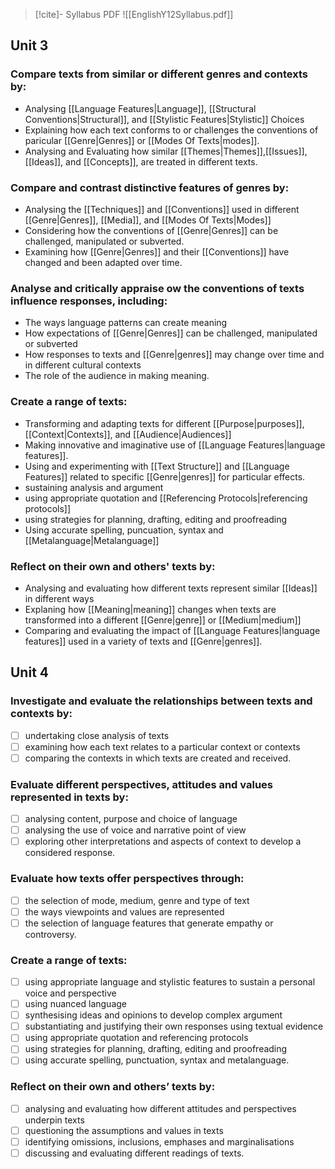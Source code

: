 >[!cite]- Syllabus PDF
>![[EnglishY12Syllabus.pdf]]

## Unit 3

### Compare texts from similar or different genres and contexts by:
- Analysing [[Language Features|Language]], [[Structural Conventions|Structural]], and [[Stylistic Features|Stylistic]] Choices
- Explaining how each text conforms to or challenges the conventions of paricular [[Genre|Genres]] or [[Modes Of Texts|modes]].
- Analysing and Evaluating how similar [[Themes|Themes]],[[Issues]], [[Ideas]], and [[Concepts]], are treated in different texts.
### Compare and contrast distinctive features of genres by:
- Analysing the [[Techniques]] and [[Conventions]] used in different [[Genre|Genres]], [[Media]], and [[Modes Of Texts|Modes]]
- Considering how the conventions of [[Genre|Genres]] can be challenged, manipulated or subverted.
- Examining how [[Genre|Genres]] and their [[Conventions]] have changed and been adapted over time.
### Analyse and critically appraise ow the conventions of texts influence responses, including:
- The ways language patterns can create meaning
- How expectations of [[Genre|Genres]] can be challenged, manipulated or subverted
- How responses to texts and [[Genre|genres]] may change over time and in different cultural contexts
- The role of the audience in making meaning.
### Create a range of texts:
- Transforming and adapting texts for different [[Purpose|purposes]], [[Context|Contexts]], and [[Audience|Audiences]]
- Making innovative and imaginative use of [[Language Features|language features]].
- Using and experimenting with [[Text Structure]] and [[Language Features]] related to specific [[Genre|genres]] for particular effects.
- sustaining analysis and argument
- using appropriate quotation and [[Referencing Protocols|referencing protocols]]
- using strategies for planning, drafting, editing and proofreading
- Using accurate spelling, puncuation, syntax and [[Metalanguage|Metalanguage]]
### Reflect on their own and others' texts by:
- Analysing and evaluating how different texts represent similar [[Ideas]] in different ways
- Explaning how [[Meaning|meaning]] changes when texts are transformed into a different [[Genre|genre]] or [[Medium|medium]]
- Comparing and evaluating the impact of [[Language Features|language features]] used in a variety of texts and [[Genre|genres]].

## Unit 4

### Investigate and evaluate the relationships between texts and contexts by:
- [ ] undertaking close analysis of texts
- [ ] examining how each text relates to a particular context or contexts
- [ ]  comparing the contexts in which texts are created and received.
### Evaluate different perspectives, attitudes and values represented in texts by:
- [ ]  analysing content, purpose and choice of language
- [ ]  analysing the use of voice and narrative point of view
- [ ]  exploring other interpretations and aspects of context to develop a considered response.
### Evaluate how texts offer perspectives through:
- [ ]  the selection of mode, medium, genre and type of text
- [ ]  the ways viewpoints and values are represented
- [ ]  the selection of language features that generate empathy or controversy.
### Create a range of texts:
- [ ]  using appropriate language and stylistic features to sustain a personal voice and perspective
- [ ]  using nuanced language
- [ ]  synthesising ideas and opinions to develop complex argument
- [ ]  substantiating and justifying their own responses using textual evidence
- [ ]  using appropriate quotation and referencing protocols
- [ ]  using strategies for planning, drafting, editing and proofreading
- [ ]  using accurate spelling, punctuation, syntax and metalanguage.
### Reflect on their own and others’ texts by:
- [ ]  analysing and evaluating how different attitudes and perspectives underpin texts
- [ ]  questioning the assumptions and values in texts
- [ ]  identifying omissions, inclusions, emphases and marginalisations
- [ ]  discussing and evaluating different readings of texts.